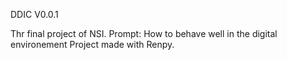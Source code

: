 DDIC V0.0.1

Thr final project of NSI.
Prompt: How to behave well in the digital environement
Project made with Renpy.